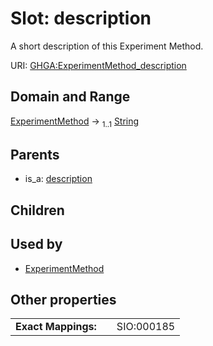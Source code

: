 
# Slot: description


A short description of this Experiment Method.

URI: [GHGA:ExperimentMethod_description](https://w3id.org/GHGA/ExperimentMethod_description)


## Domain and Range

[ExperimentMethod](ExperimentMethod.md) &#8594;  <sub>1..1</sub> [String](types/String.md)

## Parents

 *  is_a: [description](description.md)

## Children


## Used by

 * [ExperimentMethod](ExperimentMethod.md)

## Other properties

|  |  |  |
| --- | --- | --- |
| **Exact Mappings:** | | SIO:000185 |

